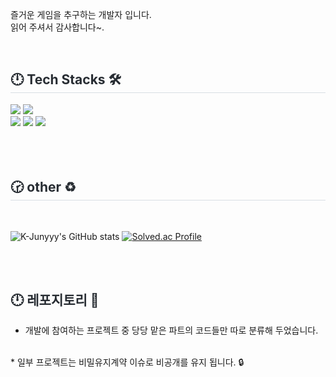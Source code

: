 즐거운 게임을 추구하는 개발자 입니다.   
읽어 주셔서 감사합니다~.


 <br>
 <div style="text-align: left;">
    <h2 style="border-bottom: 1px solid #d8dee4; color: #282d33;"> 🕛 Tech Stacks 🛠️ </h2>
    <div style="margin: ; text-align: left;" "text-align: left;">
     <div>
          <img src="https://img.shields.io/badge/unity-20232a.svg?style=for-the-badge&logo=unity&logoColor=white" />
          <img src="https://img.shields.io/badge/C-20232a.svg?style=for-the-badge&logo=C&logoColor=white" />
     </div>
     <div>
          <img src="https://img.shields.io/badge/Git-F05032?style=for-the-badge&logo=Git&logoColor=white">
          <img src="https://img.shields.io/badge/Github-181717?style=for-the-badge&logo=Github&logoColor=white">
          <img src="https://img.shields.io/badge/Gulp-CF4647?style=for-the-badge&logo=Gulp&logoColor=white">
     </div>
    </div>
   
  <br>
  <br>
  <br>
  
 <h2 style="border-bottom: 1px solid #d8dee4; color: #282d33;"> 🕝 other ♻️ </h2> <br> 
 
![K-Junyyy's GitHub stats](https://github-readme-stats.vercel.app/api?username=MON1187&show_icons=true&theme=tokyonight)
[![Solved.ac Profile](http://mazassumnida.wtf/api/v2/generate_badge?boj=cleans77)](https://solved.ac/cleans77/)


<br>
<br>
<h2 style="border-bottom: 1px; color: #282d33;"> 🕛 레포지토리 📃 </h2>

* 개발에 참여하는 프로젝트 중 당당 맡은 파트의 코드들만 따로 분류해 두었습니다.   
<br>   
* 일부 프로젝트는 비밀유지계약 이슈로 비공개를 유지 됩니다. 🔒
